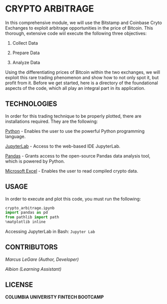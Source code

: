 # CRYPTO ARBITRAGE

In this comprehensive module, we will use the Bitstamp and Coinbase Cryto Exchanges to exploit arbitrage opportunities in the price of Bitcoin. This thorough, extensive code wiil execute the following three objectives: 

1. Collect Data

2. Prepare Data

3. Analyze Data

Using the differentiating prices of Bitcoin within the two exchanges, we will exploit this rare trading phenomenon and show how to not only spot it, but profit from it. Before we get started, here is a directory of the foundational aspects of the code, which all play an integral part in its application.


## TECHNOLOGIES

In order for this trading technique to be properly plotted, there are installations required. They are the following:

[Python](https://www.python.org/downloads/) - Enables the user to use the powerful Python programming language.

[JupyterLab](https://jupyter.org/) - Access to the web-based IDE JupyterLab.  

[Pandas](https://pandas.pydata.org/) - Grants access to the open-source Pandas data analysis tool, which is powered by Python.

[Microsoft Excel](https://www.microsoft.com/en-us/microsoft-365/excel) - Enables the user to read compiled crypto data.


## USAGE

In order to execute and plot this code, you must run the following:

```python
crypto_arbitrage.ipynb
import pandas as pd
from pathlib import path
%matplotlib inline
```
Accessing JupyterLab in Bash: `Jupyter Lab`


## CONTRIBUTORS

*Marcus LeGare (Author, Developer)*

*Albion (Learning Assistant)*


## LICENSE

**COLUMBIA UNIVERISTY FINTECH BOOTCAMP**
